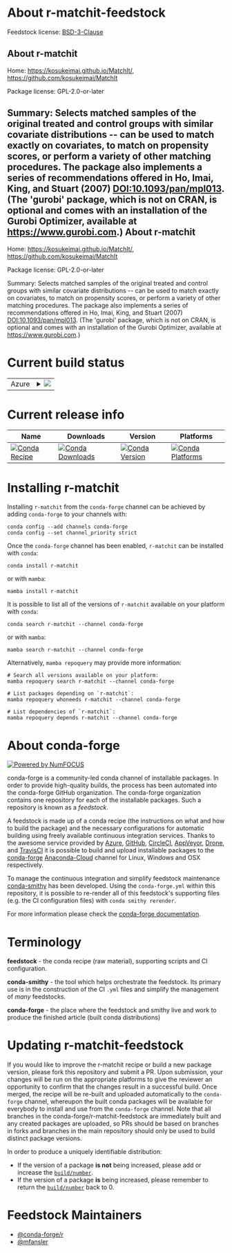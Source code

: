 About r-matchit-feedstock
=========================

Feedstock license: [BSD-3-Clause](https://github.com/conda-forge/r-matchit-feedstock/blob/main/LICENSE.txt)

About r-matchit
---------------

Home: https://kosukeimai.github.io/MatchIt/, https://github.com/kosukeimai/MatchIt

Package license: GPL-2.0-or-later

Summary: Selects matched samples of the original treated and control groups with similar covariate distributions -- can be used to match exactly on covariates, to match on propensity scores, or perform a variety of other matching procedures.  The package also implements a series of recommendations offered in Ho, Imai, King, and Stuart (2007) <DOI:10.1093/pan/mpl013>. (The 'gurobi' package, which is not on CRAN, is optional and comes with an installation of the Gurobi Optimizer, available at <https://www.gurobi.com>.)
About r-matchit
---------------

Home: https://kosukeimai.github.io/MatchIt/, https://github.com/kosukeimai/MatchIt

Package license: GPL-2.0-or-later

Summary: Selects matched samples of the original treated and control groups with similar covariate distributions -- can be used to match exactly on covariates, to match on propensity scores, or perform a variety of other matching procedures.  The package also implements a series of recommendations offered in Ho, Imai, King, and Stuart (2007) <DOI:10.1093/pan/mpl013>. (The 'gurobi' package, which is not on CRAN, is optional and comes with an installation of the Gurobi Optimizer, available at <https://www.gurobi.com>.)

Current build status
====================


<table>
    
  <tr>
    <td>Azure</td>
    <td>
      <details>
        <summary>
          <a href="https://dev.azure.com/conda-forge/feedstock-builds/_build/latest?definitionId=15350&branchName=main">
            <img src="https://dev.azure.com/conda-forge/feedstock-builds/_apis/build/status/r-matchit-feedstock?branchName=main">
          </a>
        </summary>
        <table>
          <thead><tr><th>Variant</th><th>Status</th></tr></thead>
          <tbody><tr>
              <td>linux_64</td>
              <td>
                <a href="https://dev.azure.com/conda-forge/feedstock-builds/_build/latest?definitionId=15350&branchName=main">
                  <img src="https://dev.azure.com/conda-forge/feedstock-builds/_apis/build/status/r-matchit-feedstock?branchName=main&jobName=linux&configuration=linux%20linux_64_" alt="variant">
                </a>
              </td>
            </tr><tr>
              <td>osx_64</td>
              <td>
                <a href="https://dev.azure.com/conda-forge/feedstock-builds/_build/latest?definitionId=15350&branchName=main">
                  <img src="https://dev.azure.com/conda-forge/feedstock-builds/_apis/build/status/r-matchit-feedstock?branchName=main&jobName=osx&configuration=osx%20osx_64_" alt="variant">
                </a>
              </td>
            </tr><tr>
              <td>win_64</td>
              <td>
                <a href="https://dev.azure.com/conda-forge/feedstock-builds/_build/latest?definitionId=15350&branchName=main">
                  <img src="https://dev.azure.com/conda-forge/feedstock-builds/_apis/build/status/r-matchit-feedstock?branchName=main&jobName=win&configuration=win%20win_64_" alt="variant">
                </a>
              </td>
            </tr>
          </tbody>
        </table>
      </details>
    </td>
  </tr>
</table>

Current release info
====================

| Name | Downloads | Version | Platforms |
| --- | --- | --- | --- |
| [![Conda Recipe](https://img.shields.io/badge/recipe-r--matchit-green.svg)](https://anaconda.org/conda-forge/r-matchit) | [![Conda Downloads](https://img.shields.io/conda/dn/conda-forge/r-matchit.svg)](https://anaconda.org/conda-forge/r-matchit) | [![Conda Version](https://img.shields.io/conda/vn/conda-forge/r-matchit.svg)](https://anaconda.org/conda-forge/r-matchit) | [![Conda Platforms](https://img.shields.io/conda/pn/conda-forge/r-matchit.svg)](https://anaconda.org/conda-forge/r-matchit) |

Installing r-matchit
====================

Installing `r-matchit` from the `conda-forge` channel can be achieved by adding `conda-forge` to your channels with:

```
conda config --add channels conda-forge
conda config --set channel_priority strict
```

Once the `conda-forge` channel has been enabled, `r-matchit` can be installed with `conda`:

```
conda install r-matchit
```

or with `mamba`:

```
mamba install r-matchit
```

It is possible to list all of the versions of `r-matchit` available on your platform with `conda`:

```
conda search r-matchit --channel conda-forge
```

or with `mamba`:

```
mamba search r-matchit --channel conda-forge
```

Alternatively, `mamba repoquery` may provide more information:

```
# Search all versions available on your platform:
mamba repoquery search r-matchit --channel conda-forge

# List packages depending on `r-matchit`:
mamba repoquery whoneeds r-matchit --channel conda-forge

# List dependencies of `r-matchit`:
mamba repoquery depends r-matchit --channel conda-forge
```


About conda-forge
=================

[![Powered by
NumFOCUS](https://img.shields.io/badge/powered%20by-NumFOCUS-orange.svg?style=flat&colorA=E1523D&colorB=007D8A)](https://numfocus.org)

conda-forge is a community-led conda channel of installable packages.
In order to provide high-quality builds, the process has been automated into the
conda-forge GitHub organization. The conda-forge organization contains one repository
for each of the installable packages. Such a repository is known as a *feedstock*.

A feedstock is made up of a conda recipe (the instructions on what and how to build
the package) and the necessary configurations for automatic building using freely
available continuous integration services. Thanks to the awesome service provided by
[Azure](https://azure.microsoft.com/en-us/services/devops/), [GitHub](https://github.com/),
[CircleCI](https://circleci.com/), [AppVeyor](https://www.appveyor.com/),
[Drone](https://cloud.drone.io/welcome), and [TravisCI](https://travis-ci.com/)
it is possible to build and upload installable packages to the
[conda-forge](https://anaconda.org/conda-forge) [Anaconda-Cloud](https://anaconda.org/)
channel for Linux, Windows and OSX respectively.

To manage the continuous integration and simplify feedstock maintenance
[conda-smithy](https://github.com/conda-forge/conda-smithy) has been developed.
Using the ``conda-forge.yml`` within this repository, it is possible to re-render all of
this feedstock's supporting files (e.g. the CI configuration files) with ``conda smithy rerender``.

For more information please check the [conda-forge documentation](https://conda-forge.org/docs/).

Terminology
===========

**feedstock** - the conda recipe (raw material), supporting scripts and CI configuration.

**conda-smithy** - the tool which helps orchestrate the feedstock.
                   Its primary use is in the construction of the CI ``.yml`` files
                   and simplify the management of *many* feedstocks.

**conda-forge** - the place where the feedstock and smithy live and work to
                  produce the finished article (built conda distributions)


Updating r-matchit-feedstock
============================

If you would like to improve the r-matchit recipe or build a new
package version, please fork this repository and submit a PR. Upon submission,
your changes will be run on the appropriate platforms to give the reviewer an
opportunity to confirm that the changes result in a successful build. Once
merged, the recipe will be re-built and uploaded automatically to the
`conda-forge` channel, whereupon the built conda packages will be available for
everybody to install and use from the `conda-forge` channel.
Note that all branches in the conda-forge/r-matchit-feedstock are
immediately built and any created packages are uploaded, so PRs should be based
on branches in forks and branches in the main repository should only be used to
build distinct package versions.

In order to produce a uniquely identifiable distribution:
 * If the version of a package **is not** being increased, please add or increase
   the [``build/number``](https://docs.conda.io/projects/conda-build/en/latest/resources/define-metadata.html#build-number-and-string).
 * If the version of a package **is** being increased, please remember to return
   the [``build/number``](https://docs.conda.io/projects/conda-build/en/latest/resources/define-metadata.html#build-number-and-string)
   back to 0.

Feedstock Maintainers
=====================

* [@conda-forge/r](https://github.com/conda-forge/r/)
* [@mfansler](https://github.com/mfansler/)

